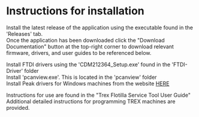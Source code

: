 # Instructions for installation

Install the latest release of the application using the executable found in the 'Releases' tab.  
Once the application has been downloaded click the "Download Documentation" button at the top-right corner to download relevant firmware, drivers, and user guides to be referenced below.

Install FTDI drivers using the 'CDM212364_Setup.exe' found in the 'FTDI-Driver' folder  
Install 'pcanview.exe'.  This is located in the 'pcanview' folder  
Install Peak drivers for Windows machines from the website [HERE](https://www.peak-system.com/quick/DrvSetup)  
  
Instructions for use are found in the "Trex Flotilla Service Tool User Guide"  
Additional detailed instructions for programming TREX machines are provided.
